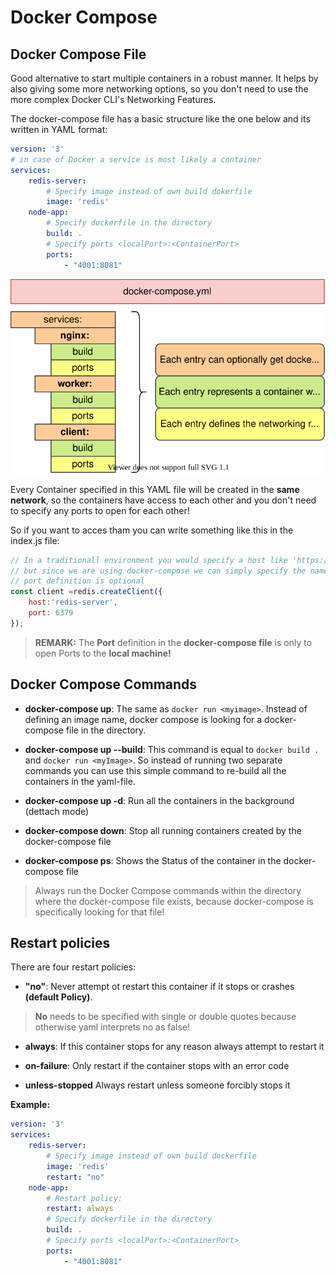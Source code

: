 # Docker Compose

## Docker Compose File
Good alternative to start multiple containers in a robust manner.
It helps by also giving some more networking options, so you don't need to use the more complex Docker CLI's Networking Features.

The docker-compose file has a basic structure like the one below and its written in YAML format:

````yaml
version: '3'
# in case of Docker a service is most likely a container
services: 
    redis-server:
        # Specify image instead of own build dokerfile
        image: 'redis'
    node-app:
        # Specify dockerfile in the directory
        build: .
        # Specify ports <localPort>:<ContainerPort>
        ports:
            - "4001:8081"
````
![Docker-Compose](img/docker-compose.svg)

Every Container specified in this YAML file will be created in the **same network**, so the containers have access to each other and you don't need to specify any ports to open for each other!

So if you want to acces tham you can write something like this in the index.js file:
````javascript
// In a traditionall environment you would specify a host like 'https://my-redis-server.com' 
// but since we are using docker-compose we can simply specify the name
// port definition is optional
const client =redis.createClient({
    host:'redis-server',
    port: 6379
});
````


> **REMARK:** The **Port** definition in the **docker-compose file** is only to open Ports to the **local machine!**

## Docker Compose Commands

- **docker-compose up**: The same as `docker run <myimage>`. Instead of defining an image name, docker compose is looking for a docker-compose file in the directory.

- **docker-compose up --build**: This command is equal to `docker build .` and `docker run <myImage>`. So instead of running two separate commands you can use this simple command to re-build all the containers in the yaml-file.

- **docker-compose up -d**: Run all the containers in the background (dettach mode)

- **docker-compose down**: Stop all running containers created by the docker-compose file

- **docker-compose ps**: Shows the Status of the container in the docker-compose file

> Always run the Docker Compose commands within the directory where the docker-compose file exists, because docker-compose is specifically looking for that file!

## Restart policies

There are four restart policies:

- **"no"**: Never attempt ot restart this container if it stops or crashes **(default Policy)**. 
>**No** needs to be specified with single or double quotes because otherwise yaml interprets no as false!

- **always**: If this container stops for any reason always attempt to restart it

- **on-failure**: Only restart if the container stops with an error code

- **unless-stopped** Always restart unless someone forcibly stops it

**Example:**
````yaml
version: '3'
services: 
    redis-server:
        # Specify image instead of own build dockerfile
        image: 'redis'
        restart: "no"
    node-app:
        # Restart policy:
        restart: always
        # Specify dockerfile in the directory
        build: .
        # Specify ports <localPort>:<ContainerPort>
        ports:
            - "4001:8081"
````